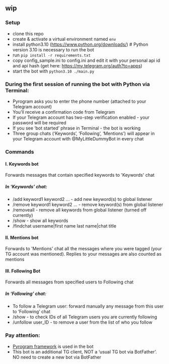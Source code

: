## wip

### Setup
- clone this repo
- create & activate a virtual environment named `env`
- install python3.10 (https://www.python.org/downloads/) # Python version 3.10 is necessary to run the bot 
- run `pip install -r requirements.txt`
- copy config_sample.ini to config.ini and edit it with your personal api id and api hash (get here: https://my.telegram.org/auth?to=apps)
- start the bot with `python3.10 ./main.py`

### During the first session of running the bot with Python via Terminal:
- Pyrogram asks you to enter the phone number (attached to your Telegram account) 
- You’ll receive a confirmation code from Telegram
- If your Telegram account has two-step verification enabled - your password will be required 
- If you see ‘bot started’ phrase in Terminal - the bot is working 
- Three group chats (‘Keywords’, ‘Following’, ‘Mentions’) will appear in your Telegram account with @MyLittleDummyBot in every chat  

### Commands
#### I. Keywords bot
Forwards messages that contain specified keywords to 'Keywords' chat  
##### In ‘Keywords’ chat:
- /add keyword1 keyword2 ... - add new keyword(s) to global listener
- /remove keyword1 keyword2 ... - remove keyword(s) from global listener
- /removeall - remove all keywords from global listener (turned off currently)
- /show - show all keywords
- /findchat username|first name last name|chat title

#### II. Mentions bot
Forwards to 'Mentions' chat all the messages where you were tagged (your TG account was mentioned). Replies to your messages are also counted as mentions 

#### III. Following Bot
Forwards all messages from specified users to Following chat  
##### In ‘Following’ chat:
- To follow a Telegram user: forward manually any message from this user to ‘Following’ chat
- /show - to check IDs of all Telegram users you are currently following
- /unfollow user_ID - to remove a user from the list of who you follow

### Pay attention:
- [Pyrogram framework](https://docs.pyrogram.org/) is used in the bot
- This bot is an additional TG client, NOT a ‘usual TG bot via BotFather’. NO need to create a new bot via BotFather
